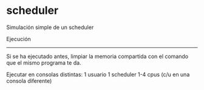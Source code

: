 scheduler
=========

Simulación simple de un scheduler


Ejecución
_________

Si se ha ejecutado antes, limpiar la memoria compartida con el comando que el mismo programa te da.

Ejecutar en consolas distintas:
1 usuario
1 scheduler
1-4 cpus (c/u en una consola diferente)
